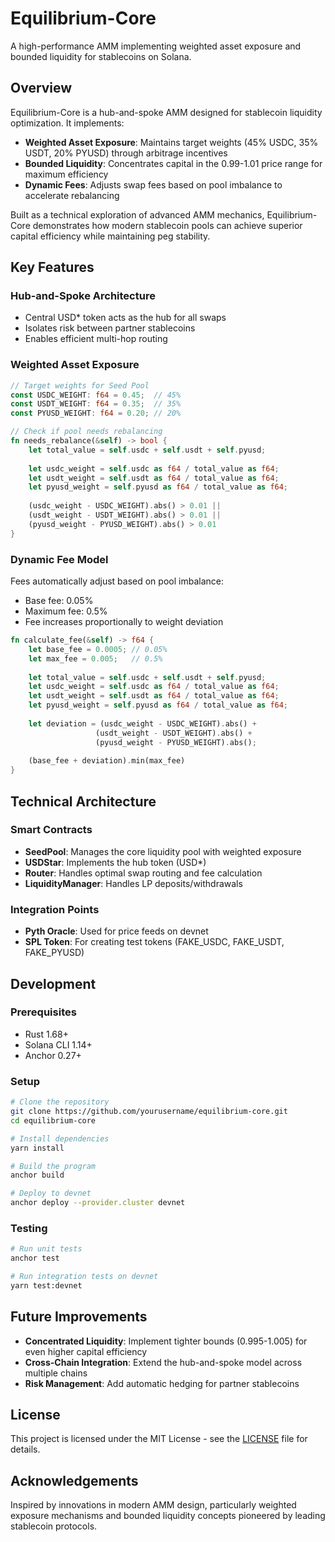# Equilibrium-Core

A high-performance AMM implementing weighted asset exposure and bounded liquidity for stablecoins on Solana.

## Overview

Equilibrium-Core is a hub-and-spoke AMM designed for stablecoin liquidity optimization. It implements:

- **Weighted Asset Exposure**: Maintains target weights (45% USDC, 35% USDT, 20% PYUSD) through arbitrage incentives
- **Bounded Liquidity**: Concentrates capital in the 0.99-1.01 price range for maximum efficiency
- **Dynamic Fees**: Adjusts swap fees based on pool imbalance to accelerate rebalancing

Built as a technical exploration of advanced AMM mechanics, Equilibrium-Core demonstrates how modern stablecoin pools can achieve superior capital efficiency while maintaining peg stability.

## Key Features

### Hub-and-Spoke Architecture
- Central USD* token acts as the hub for all swaps
- Isolates risk between partner stablecoins
- Enables efficient multi-hop routing

### Weighted Asset Exposure
```rust
// Target weights for Seed Pool
const USDC_WEIGHT: f64 = 0.45;  // 45%
const USDT_WEIGHT: f64 = 0.35;  // 35%
const PYUSD_WEIGHT: f64 = 0.20; // 20%

// Check if pool needs rebalancing
fn needs_rebalance(&self) -> bool {
    let total_value = self.usdc + self.usdt + self.pyusd;
    
    let usdc_weight = self.usdc as f64 / total_value as f64;
    let usdt_weight = self.usdt as f64 / total_value as f64;
    let pyusd_weight = self.pyusd as f64 / total_value as f64;
    
    (usdc_weight - USDC_WEIGHT).abs() > 0.01 || 
    (usdt_weight - USDT_WEIGHT).abs() > 0.01 || 
    (pyusd_weight - PYUSD_WEIGHT).abs() > 0.01
}
```

### Dynamic Fee Model
Fees automatically adjust based on pool imbalance:
- Base fee: 0.05%
- Maximum fee: 0.5%
- Fee increases proportionally to weight deviation

```rust
fn calculate_fee(&self) -> f64 {
    let base_fee = 0.0005; // 0.05%
    let max_fee = 0.005;   // 0.5%
    
    let total_value = self.usdc + self.usdt + self.pyusd;
    let usdc_weight = self.usdc as f64 / total_value as f64;
    let usdt_weight = self.usdt as f64 / total_value as f64;
    let pyusd_weight = self.pyusd as f64 / total_value as f64;
    
    let deviation = (usdc_weight - USDC_WEIGHT).abs() + 
                   (usdt_weight - USDT_WEIGHT).abs() + 
                   (pyusd_weight - PYUSD_WEIGHT).abs();
    
    (base_fee + deviation).min(max_fee)
}
```

## Technical Architecture

### Smart Contracts
- **SeedPool**: Manages the core liquidity pool with weighted exposure
- **USDStar**: Implements the hub token (USD*)
- **Router**: Handles optimal swap routing and fee calculation
- **LiquidityManager**: Handles LP deposits/withdrawals

### Integration Points
- **Pyth Oracle**: Used for price feeds on devnet
- **SPL Token**: For creating test tokens (FAKE_USDC, FAKE_USDT, FAKE_PYUSD)

## Development

### Prerequisites
- Rust 1.68+
- Solana CLI 1.14+
- Anchor 0.27+

### Setup
```bash
# Clone the repository
git clone https://github.com/yourusername/equilibrium-core.git
cd equilibrium-core

# Install dependencies
yarn install

# Build the program
anchor build

# Deploy to devnet
anchor deploy --provider.cluster devnet
```

### Testing
```bash
# Run unit tests
anchor test

# Run integration tests on devnet
yarn test:devnet
```

## Future Improvements

- **Concentrated Liquidity**: Implement tighter bounds (0.995-1.005) for even higher capital efficiency
- **Cross-Chain Integration**: Extend the hub-and-spoke model across multiple chains
- **Risk Management**: Add automatic hedging for partner stablecoins

## License

This project is licensed under the MIT License - see the [LICENSE](LICENSE) file for details.

## Acknowledgements

Inspired by innovations in modern AMM design, particularly weighted exposure mechanisms and bounded liquidity concepts pioneered by leading stablecoin protocols.
